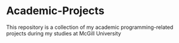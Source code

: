 # Academic-Projects
This repository is a collection of my academic programming-related projects during my studies at McGill University
